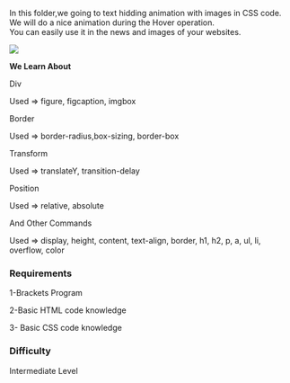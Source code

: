In this folder,we going to text hidding  animation with images  in CSS code. 
We will do a nice animation during the Hover operation.  
You can easily use it in the news and images of your websites.

<img src="http://hizliresim.org/images/2018/01/28/githubtext.jpg">

**We Learn About**

Div

Used =>  figure, figcaption, imgbox

Border

Used =>  border-radius,box-sizing,  border-box

Transform

Used =>  translateY, transition-delay

Position

Used =>  relative, absolute

And Other Commands

Used => display, height,  content, text-align, border, h1, h2, p, a, ul, li, overflow, color




### Requirements


1-Brackets Program


2-Basic HTML code knowledge


3- Basic CSS code knowledge


### Difficulty


Intermediate Level
